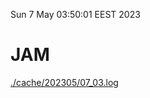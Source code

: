 Sun  7 May 03:50:01 EEST 2023
# JAM
<a href='./cache/202305/07_03.log'>./cache/202305/07_03.log</a>

